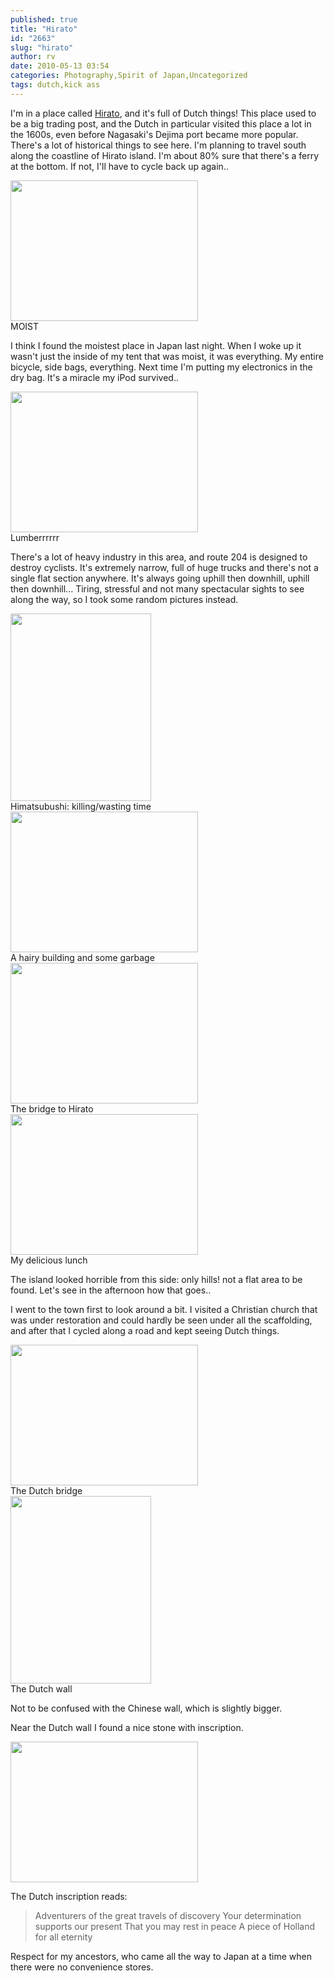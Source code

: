 ```yaml
---
published: true
title: "Hirato"
id: "2663"
slug: "hirato"
author: rv
date: 2010-05-13 03:54
categories: Photography,Spirit of Japan,Uncategorized
tags: dutch,kick ass
---
```

I'm in a place called <a href="http://maps.google.com/?ie=UTF8&amp;hq=&amp;hnear=Nagasaki+City,+Nagasaki+Prefecture,+Japan&amp;ll=33.300691,129.559021&amp;spn=0.304739,0.676346&amp;z=11" target="_blank">Hirato</a>, and it's full of Dutch things! This place used to be a big trading post, and the Dutch in particular visited this place a lot in the 1600s, even before Nagasaki's Dejima port became more popular. There's a lot of historical things to see here. I'm planning to travel south along the coastline of Hirato island. I'm about 80% sure that there's a ferry at the bottom. If not, I'll have to cycle back up again..

<div class="caption">
<a href="https://s3.amazonaws.com/cfwblog/uploads/2010/05/img_3330.jpg"><img class="size-medium wp-image-2664" title="IMG_3330" src="https://s3.amazonaws.com/cfwblog/uploads/2010/05/img_3330.jpg?w=300" alt="" width="300" height="225" /></a>
<div class="caption-text">MOIST</div>
</div>

I think I found the moistest place in Japan last night. When I woke up it wasn't just the inside of my tent that was moist, it was everything. My entire bicycle, side bags, everything. Next time I'm putting my electronics in the dry bag. It's a miracle my iPod survived..

<div class="caption">
<a href="https://s3.amazonaws.com/cfwblog/uploads/2010/05/img_3335.jpg"><img class="size-medium wp-image-2665" title="IMG_3335" src="https://s3.amazonaws.com/cfwblog/uploads/2010/05/img_3335.jpg?w=300" alt="" width="300" height="225" /></a>
<div class="caption-text">Lumberrrrrr</div>
</div>

There's a lot of heavy industry in this area, and route 204 is designed to destroy cyclists. It's extremely narrow, full of huge trucks and there's not a single flat section anywhere. It's always going uphill then downhill, uphill then downhill... Tiring, stressful and not many spectacular sights to see along the way, so I took some random pictures instead.

<div class="caption">
<a href="https://s3.amazonaws.com/cfwblog/uploads/2010/05/img_3340.jpg"><img class="size-medium wp-image-2666" title="IMG_3340" src="https://s3.amazonaws.com/cfwblog/uploads/2010/05/img_3340.jpg?w=225" alt="" width="225" height="300" /></a>
<div class="caption-text">Himatsubushi: killing/wasting time</div>
</div>

<div class="caption">
<a href="https://s3.amazonaws.com/cfwblog/uploads/2010/05/img_3337.jpg"><img class="size-medium wp-image-2667" title="IMG_3337" src="https://s3.amazonaws.com/cfwblog/uploads/2010/05/img_3337.jpg?w=300" alt="" width="300" height="225" /></a>
<div class="caption-text">A hairy building and some garbage</div>
</div>

<div class="caption">
<a href="https://s3.amazonaws.com/cfwblog/uploads/2010/05/img_3347.jpg"><img class="size-medium wp-image-2668" title="IMG_3347" src="https://s3.amazonaws.com/cfwblog/uploads/2010/05/img_3347.jpg?w=300" alt="" width="300" height="225" /></a>
<div class="caption-text">The bridge to Hirato</div>
</div>

<div class="caption">
<a href="https://s3.amazonaws.com/cfwblog/uploads/2010/05/img_3414.jpg"><img class="size-medium wp-image-2672" title="IMG_3414" src="https://s3.amazonaws.com/cfwblog/uploads/2010/05/img_3414.jpg?w=300" alt="" width="300" height="225" /></a>
<div class="caption-text">My delicious lunch </div>
</div>

The island looked horrible from this side: only hills! not a flat area to be found. Let's see in the afternoon how that goes..

I went to the town first to look around a bit. I visited a Christian church that was under restoration and could hardly be seen under all the scaffolding, and after that I cycled along a road and kept seeing Dutch things.

<div class="caption">
<a href="https://s3.amazonaws.com/cfwblog/uploads/2010/05/img_3367.jpg"><img class="size-medium wp-image-2669" title="IMG_3367" src="https://s3.amazonaws.com/cfwblog/uploads/2010/05/img_3367.jpg?w=300" alt="" width="300" height="225" /></a>
<div class="caption-text">The Dutch bridge</div>
</div>

<div class="caption">
<a href="https://s3.amazonaws.com/cfwblog/uploads/2010/05/img_3402.jpg"><img class="size-medium wp-image-2670" title="IMG_3402" src="https://s3.amazonaws.com/cfwblog/uploads/2010/05/img_3402.jpg?w=225" alt="" width="225" height="300" /></a>
<div class="caption-text">The Dutch wall</div>
</div>

Not to be confused with the Chinese wall, which is slightly bigger.

Near the Dutch wall I found a nice stone with inscription.

<a href="https://s3.amazonaws.com/cfwblog/uploads/2010/05/img_3398.jpg"><img class="aligncenter size-medium wp-image-2671" title="IMG_3398" src="https://s3.amazonaws.com/cfwblog/uploads/2010/05/img_3398.jpg?w=300" alt="" width="300" height="225" /></a>

The Dutch inscription reads:
<blockquote>Adventurers of the great travels of discovery
Your determination supports our present
That you may rest in peace
A piece of Holland for all eternity</blockquote>
Respect for my ancestors, who came all the way to Japan at a time when there were no convenience stores.